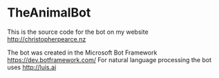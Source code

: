 # TheAnimalBot

This is the source code for the bot on my website http://christopherpearce.nz

The bot was created in the Microsoft Bot Framework https://dev.botframework.com/
For natural language processing the bot uses http://luis.ai
